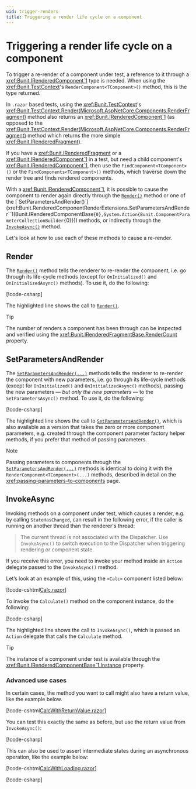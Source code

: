 ```yaml
---
uid: trigger-renders
title: Triggering a render life cycle on a component
---
```


# Triggering a render life cycle on a component

To trigger a re-render of a component under test, a reference to it through a <xref:Bunit.IRenderedComponent`1> type is needed. When using the <xref:Bunit.TestContext>'s `RenderComponent<TComponent>()` method, this is the type returned.

In `.razor` based tests, using the <xref:Bunit.TestContext>'s <xref:Bunit.TestContext.Render(Microsoft.AspNetCore.Components.RenderFragment)> method also returns an <xref:Bunit.IRenderedComponent`1> (as opposed to the <xref:Bunit.TestContext.Render(Microsoft.AspNetCore.Components.RenderFragment)> method which returns the more simple <xref:Bunit.IRenderedFragment>).

If you have a <xref:Bunit.IRenderedFragment> or a <xref:Bunit.IRenderedComponent`1> in a test, but need a child component's <xref:Bunit.IRenderedComponent`1>, then use the `FindComponent<TComponent>()` or the `FindComponents<TComponent>()` methods, which traverse down the render tree and finds rendered components.

With a <xref:Bunit.IRenderedComponent`1>, it is possible to cause the component to render again directly through the [`Render()`](xref:Bunit.TestContext.Render``1(Microsoft.AspNetCore.Components.RenderFragment)) method or one of the [`SetParametersAndRender()`](xref:Bunit.RenderedComponentRenderExtensions.SetParametersAndRender``1(Bunit.IRenderedComponentBase{``0},System.Action{Bunit.ComponentParameterCollectionBuilder{``0}})) methods, or indirectly through the [`InvokeAsync()`](xref:Bunit.IRenderedFragmentBase.Bunit.RenderedFragmentInvokeAsyncExtensions.InvokeAsync(System.Action)) method.

Let's look at how to use each of these methods to cause a re-render.

## Render

The [`Render()`](xref:Bunit.RenderedComponentRenderExtensions.Render``1(Bunit.IRenderedComponentBase{``0})) method tells the renderer to re-render the component, i.e. go through its life-cycle methods (except for `OnInitialized()` and `OnInitializedAsync()` methods). To use it, do the following:

[!code-csharp[](../../../samples/tests/xunit/ReRenderTest.cs?start=16&end=22&highlight=5)]

The highlighted line shows the call to [`Render()`](xref:Bunit.RenderedComponentRenderExtensions.Render``1(Bunit.IRenderedComponentBase{``0})).

> [!TIP]
> The number of renders a component has been through can be inspected and verified using the <xref:Bunit.IRenderedFragmentBase.RenderCount> property.

## SetParametersAndRender

The [`SetParametersAndRender(...)`](xref:Bunit.RenderedComponentRenderExtensions.SetParametersAndRender``1(Bunit.IRenderedComponentBase{``0},System.Action{Bunit.ComponentParameterCollectionBuilder{``0}})) methods tells the renderer to re-render the component with new parameters, i.e. go through its life-cycle methods (except for `OnInitialized()` and `OnInitializedAsync()` methods), passing the new parameters &mdash; _but only the new parameters_ &mdash; to the `SetParametersAsync()` method. To use it, do the following:

[!code-csharp[](../../../samples/tests/xunit/ReRenderTest.cs?start=29&end=39&highlight=7-9)]

The highlighted line shows the call to [`SetParametersAndRender()`](xref:Bunit.RenderedComponentRenderExtensions.SetParametersAndRender``1(Bunit.IRenderedComponentBase{``0},System.Action{Bunit.ComponentParameterCollectionBuilder{``0}})), which is also available as a version that takes the zero or more component parameters, e.g. created through the component parameter factory helper methods, if you prefer that method of passing parameters.

> [!NOTE]
> Passing parameters to components through the [`SetParametersAndRender(...)`](xref:Bunit.RenderedComponentRenderExtensions.SetParametersAndRender``1(Bunit.IRenderedComponentBase{``0},System.Action{Bunit.ComponentParameterCollectionBuilder{``0}})) methods is identical to doing it with the `RenderComponent<TComponent>(...)` methods, described in detail on the <xref:passing-parameters-to-components> page.

## InvokeAsync

Invoking methods on a component under test, which causes a render, e.g. by calling `StateHasChanged`, can result in the following error, if the caller is running on another thread than the renderer's thread:

> The current thread is not associated with the Dispatcher. Use `InvokeAsync()` to switch execution to the Dispatcher when triggering rendering or component state.

If you receive this error, you need to invoke your method inside an `Action` delegate passed to the `InvokeAsync()` method.

Let’s look at an example of this, using the `<Calc>` component listed below:

[!code-cshtml[Calc.razor](../../../samples/components/Calc.razor)]

To invoke the `Calculate()` method on the component instance, do the following:

[!code-csharp[](../../../samples/tests/xunit/ReRenderTest.cs?start=46&end=52&highlight=5)]

The highlighted line shows the call to `InvokeAsync()`, which is passed an `Action` delegate that calls the `Calculate` method.

> [!TIP]
> The instance of a component under test is available through the <xref:Bunit.IRenderedComponentBase`1.Instance> property.

### Advanced use cases

In certain cases, the method you want to call might also have a return value, like the example below.

[!code-cshtml[CalcWithReturnValue.razor](../../../samples/components/CalcWithReturnValue.razor)]

You can test this exactly the same as before, but use the return value from `InvokeAsync()`:

[!code-csharp[](../../../samples/tests/xunit/ReRenderTest.cs?start=59&end=65&highlight=4)]

This can also be used to assert intermediate states during an asynchronous operation, like the example below:

[!code-cshtml[CalcWithLoading.razor](../../../samples/components/CalcWithLoading.razor)]

[!code-csharp[](../../../samples/tests/xunit/ReRenderTest.cs?start=71&end=82&highlight=7)]